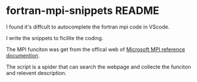 # fortran-mpi-snippets README
I found it's diffcult to autocomplete the fortran mpi code in VScode.

I write the snippets to ficilite the coding.

The MPI funciton was get from the offical web of [Microsoft MPI reference documention](https://learn.microsoft.com/en-us/message-passing-interface/microsoft-mpi).

The script is a spider that can search the webpage and collecte the funciton and relevent description.